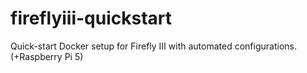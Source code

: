 # fireflyiii-quickstart
Quick-start Docker setup for Firefly III with automated configurations.(+Raspberry Pi 5)
